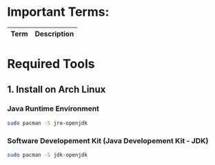 # Important Terms:
| Term | Description |
| --- | --- |

### 

# Required Tools

## 1. Install on Arch Linux

### Java Runtime Environment

```sh
sudo pacman -S jre-openjdk
```
### Software Developement Kit (Java Developement Kit - JDK)

```sh
sudo pacman -S jdk-openjdk
```

